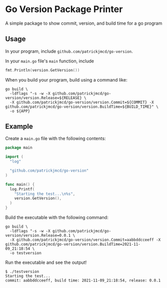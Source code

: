# Go Version Package Printer

A simple package to show commit, version, and build time for a go program

## Usage

In your program, include `github.com/patrickjmcd/go-version`.

In your `main.go` file's `main` function, include

```go
fmt.Println(version.GetVersion())
```

When you build your program, build using a command like:

```shell
go build \
  -ldflags "-s -w -X github.com/patrickjmcd/go-version/version.Release=${RELEASE} \
  -X github.com/patrickjmcd/go-version/version.Commit=${COMMIT} -X github.com/patrickjmcd/go-version/version.BuildTime=${BUILD_TIME}" \
  -o ${APP}

```

## Example

Create a `main.go` file with the following contents:

```go
package main

import (
  "log"

  "github.com/patrickjmcd/go-version"
)

func main() {
  log.Printf(
    "Starting the test...\n%s",
    version.GetVersion(),
  )
}
```

Build the executable with the following command:

```shell
go build \
  -ldflags "-s -w -X github.com/patrickjmcd/go-version/version.Release=0.0.1 \
  -X github.com/patrickjmcd/go-version/version.Commit=aabbddcceeff -X github.com/patrickjmcd/go-version/version.BuildTime=2021-11-09_21:18:54 \
  -o testversion
```

Run the executable and see the output!

```shell
$ ./testversion
Starting the test...
commit: aabbddcceeff, build time: 2021-11-09_21:18:54, release: 0.0.1
```
